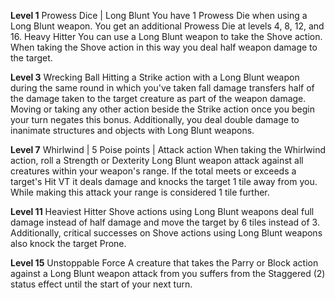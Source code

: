 **Level 1**
Prowess Dice | Long Blunt
	You have 1 Prowess Die when using a Long Blunt weapon. You get an additional Prowess Die at levels 4, 8, 12, and 16.
Heavy Hitter
	You can use a Long Blunt weapon to take the Shove action. When taking the Shove action in this way you deal half weapon damage to the target.

**Level 3**
Wrecking Ball
	Hitting a Strike action with a Long Blunt weapon during the same round in which you've taken fall damage transfers half of the damage taken to the target creature as part of the weapon damage. Moving or taking any other action beside the Strike action once you begin your turn negates this bonus. Additionally, you deal double damage to inanimate structures and objects with Long Blunt weapons.

**Level 7**
Whirlwind | 5 Poise points | Attack action
	When taking the Whirlwind action, roll a Strength or Dexterity Long Blunt weapon attack against all creatures within your weapon's range. If the total meets or exceeds a target's Hit VT it deals damage and knocks the target 1 tile away from you. While making this attack your range is considered 1 tile further.

**Level 11**
Heaviest Hitter
	Shove actions using Long Blunt weapons deal full damage instead of half damage and move the target by 6 tiles instead of 3. Additionally, critical successes on Shove actions using Long Blunt weapons also knock the target Prone.

**Level 15**
Unstoppable Force
	A creature that takes the Parry or Block action against a Long Blunt weapon attack from you suffers from the Staggered (2) status effect until the start of your next turn.